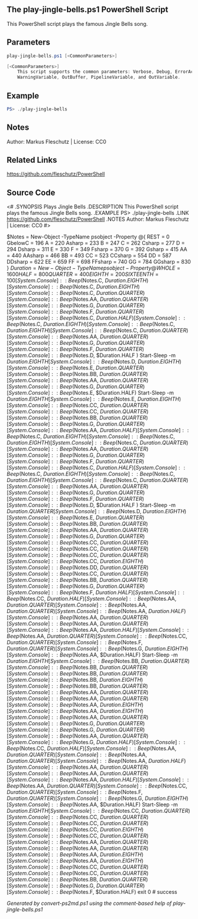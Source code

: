 ## The play-jingle-bells.ps1 PowerShell Script

This PowerShell script plays the famous Jingle Bells song.

## Parameters
```powershell
play-jingle-bells.ps1 [<CommonParameters>]

[<CommonParameters>]
    This script supports the common parameters: Verbose, Debug, ErrorAction, ErrorVariable, WarningAction, 
    WarningVariable, OutBuffer, PipelineVariable, and OutVariable.
```

## Example
```powershell
PS> ./play-jingle-bells

```

## Notes
Author: Markus Fleschutz | License: CC0

## Related Links
https://github.com/fleschutz/PowerShell

## Source Code
<#
.SYNOPSIS
        Plays Jingle Bells
.DESCRIPTION
        This PowerShell script plays the famous Jingle Bells song.
.EXAMPLE
        PS> ./play-jingle-bells
.LINK
        https://github.com/fleschutz/PowerShell
.NOTES
	Author: Markus Fleschutz | License: CC0
#>

$Notes = New-Object -TypeName psobject -Property @{
    REST    = 0
    GbelowC = 196
    A       = 220
    Asharp  = 233
    B       = 247
    C       = 262
    Csharp  = 277
    D       = 294
    Dsharp  = 311
    E       = 330
    F       = 349
    Fsharp  = 370
    G       = 392
    Gsharp  = 415
    AA      = 440
    AAsharp = 466
    BB      = 493
    CC      = 523
    CCsharp = 554
    DD      = 587
    DDsharp = 622
    EE      = 659
    FF      = 698
    FFsharp = 740
    GG      = 784
    GGsharp = 830
    }
$Duration = New-Object -TypeName psobject -Property @{
    WHOLE     = 1600
    HALF      = 800
    QUARTER   = 400
    EIGHTH    = 200
    SIXTEENTH = 100
    }
[System.Console]::Beep($Notes.C, $Duration.EIGHTH )
[System.Console]::Beep($Notes.C, $Duration.EIGHTH )
[System.Console]::Beep($Notes.C, $Duration.QUARTER)
[System.Console]::Beep($Notes.AA, $Duration.QUARTER)
[System.Console]::Beep($Notes.G, $Duration.QUARTER)
[System.Console]::Beep($Notes.F, $Duration.QUARTER)
[System.Console]::Beep($Notes.C, $Duration.HALF   )
[System.Console]::Beep($Notes.C, $Duration.EIGHTH )
[System.Console]::Beep($Notes.C, $Duration.EIGHTH )
[System.Console]::Beep($Notes.C, $Duration.QUARTER)
[System.Console]::Beep($Notes.AA, $Duration.QUARTER)
[System.Console]::Beep($Notes.G, $Duration.QUARTER)
[System.Console]::Beep($Notes.F, $Duration.QUARTER)
[System.Console]::Beep($Notes.D, $Duration.HALF   )
Start-Sleep -m $Duration.EIGHTH
[System.Console]::Beep($Notes.D, $Duration.EIGHTH )
[System.Console]::Beep($Notes.E, $Duration.QUARTER)
[System.Console]::Beep($Notes.BB, $Duration.QUARTER)
[System.Console]::Beep($Notes.AA, $Duration.QUARTER)
[System.Console]::Beep($Notes.G, $Duration.QUARTER)
[System.Console]::Beep($Notes.E, $Duration.HALF)
Start-Sleep -m $Duration.EIGHTH
[System.Console]::Beep($Notes.E, $Duration.EIGHTH)
[System.Console]::Beep($Notes.CC, $Duration.QUARTER)
[System.Console]::Beep($Notes.CC, $Duration.QUARTER)
[System.Console]::Beep($Notes.BB, $Duration.QUARTER)
[System.Console]::Beep($Notes.G, $Duration.QUARTER)
[System.Console]::Beep($Notes.AA, $Duration.HALF)
[System.Console]::Beep($Notes.C, $Duration.EIGHTH )
[System.Console]::Beep($Notes.C, $Duration.EIGHTH )
[System.Console]::Beep($Notes.C, $Duration.QUARTER)
[System.Console]::Beep($Notes.AA, $Duration.QUARTER)
[System.Console]::Beep($Notes.G, $Duration.QUARTER)
[System.Console]::Beep($Notes.F, $Duration.QUARTER)
[System.Console]::Beep($Notes.C, $Duration.HALF   )
[System.Console]::Beep($Notes.C, $Duration.EIGHTH )
[System.Console]::Beep($Notes.C, $Duration.EIGHTH )
[System.Console]::Beep($Notes.C, $Duration.QUARTER)
[System.Console]::Beep($Notes.AA, $Duration.QUARTER)
[System.Console]::Beep($Notes.G, $Duration.QUARTER)
[System.Console]::Beep($Notes.F, $Duration.QUARTER)
[System.Console]::Beep($Notes.D, $Duration.HALF   )
Start-Sleep -m $Duration.QUARTER
[System.Console]::Beep($Notes.D, $Duration.EIGHTH )
[System.Console]::Beep($Notes.E, $Duration.QUARTER)
[System.Console]::Beep($Notes.BB, $Duration.QUARTER)
[System.Console]::Beep($Notes.AA, $Duration.QUARTER)
[System.Console]::Beep($Notes.G, $Duration.QUARTER)
[System.Console]::Beep($Notes.CC, $Duration.QUARTER)
[System.Console]::Beep($Notes.CC, $Duration.QUARTER)
[System.Console]::Beep($Notes.CC, $Duration.QUARTER)
[System.Console]::Beep($Notes.CC, $Duration.EIGHTH)
[System.Console]::Beep($Notes.DD, $Duration.QUARTER)
[System.Console]::Beep($Notes.CC, $Duration.QUARTER)
[System.Console]::Beep($Notes.BB, $Duration.QUARTER)
[System.Console]::Beep($Notes.G, $Duration.QUARTER)
[System.Console]::Beep($Notes.F, $Duration.HALF)
[System.Console]::Beep($Notes.CC, $Duration.HALF)
[System.Console]::Beep($Notes.AA, $Duration.QUARTER)
[System.Console]::Beep($Notes.AA, $Duration.QUARTER)
[System.Console]::Beep($Notes.AA, $Duration.HALF)
[System.Console]::Beep($Notes.AA, $Duration.QUARTER)
[System.Console]::Beep($Notes.AA, $Duration.QUARTER)
[System.Console]::Beep($Notes.AA, $Duration.HALF)
[System.Console]::Beep($Notes.AA, $Duration.QUARTER)
[System.Console]::Beep($Notes.CC, $Duration.QUARTER)
[System.Console]::Beep($Notes.F, $Duration.QUARTER)
[System.Console]::Beep($Notes.G, $Duration.EIGHTH)
[System.Console]::Beep($Notes.AA, $Duration.HALF)
Start-Sleep -m $Duration.EIGHTH
[System.Console]::Beep($Notes.BB, $Duration.QUARTER)
[System.Console]::Beep($Notes.BB, $Duration.QUARTER)
[System.Console]::Beep($Notes.BB, $Duration.QUARTER)
[System.Console]::Beep($Notes.BB, $Duration.EIGHTH)
[System.Console]::Beep($Notes.BB, $Duration.QUARTER)
[System.Console]::Beep($Notes.AA, $Duration.QUARTER)
[System.Console]::Beep($Notes.AA, $Duration.QUARTER)
[System.Console]::Beep($Notes.AA, $Duration.EIGHTH)
[System.Console]::Beep($Notes.AA, $Duration.EIGHTH)
[System.Console]::Beep($Notes.AA, $Duration.QUARTER)
[System.Console]::Beep($Notes.G, $Duration.QUARTER)
[System.Console]::Beep($Notes.G, $Duration.QUARTER)
[System.Console]::Beep($Notes.AA, $Duration.QUARTER)
[System.Console]::Beep($Notes.G, $Duration.HALF)
[System.Console]::Beep($Notes.CC, $Duration.HALF)
[System.Console]::Beep($Notes.AA, $Duration.QUARTER)
[System.Console]::Beep($Notes.AA, $Duration.QUARTER)
[System.Console]::Beep($Notes.AA, $Duration.HALF)
[System.Console]::Beep($Notes.AA, $Duration.QUARTER)
[System.Console]::Beep($Notes.AA, $Duration.QUARTER)
[System.Console]::Beep($Notes.AA, $Duration.HALF)
[System.Console]::Beep($Notes.AA, $Duration.QUARTER)
[System.Console]::Beep($Notes.CC, $Duration.QUARTER)
[System.Console]::Beep($Notes.F, $Duration.QUARTER)
[System.Console]::Beep($Notes.G, $Duration.EIGHTH)
[System.Console]::Beep($Notes.AA, $Duration.HALF)
Start-Sleep -m $Duration.EIGHTH
[System.Console]::Beep($Notes.CC, $Duration.QUARTER)
[System.Console]::Beep($Notes.CC, $Duration.QUARTER)
[System.Console]::Beep($Notes.CC, $Duration.QUARTER)
[System.Console]::Beep($Notes.CC, $Duration.EIGHTH)
[System.Console]::Beep($Notes.CC, $Duration.QUARTER)
[System.Console]::Beep($Notes.AA, $Duration.QUARTER)
[System.Console]::Beep($Notes.AA, $Duration.QUARTER)
[System.Console]::Beep($Notes.AA, $Duration.EIGHTH)
[System.Console]::Beep($Notes.AA, $Duration.EIGHTH)
[System.Console]::Beep($Notes.CC, $Duration.QUARTER)
[System.Console]::Beep($Notes.CC, $Duration.QUARTER)
[System.Console]::Beep($Notes.BB, $Duration.QUARTER)
[System.Console]::Beep($Notes.G, $Duration.QUARTER)
[System.Console]::Beep($Notes.F, $Duration.HALF)
exit 0 # success

*Generated by convert-ps2md.ps1 using the comment-based help of play-jingle-bells.ps1*
